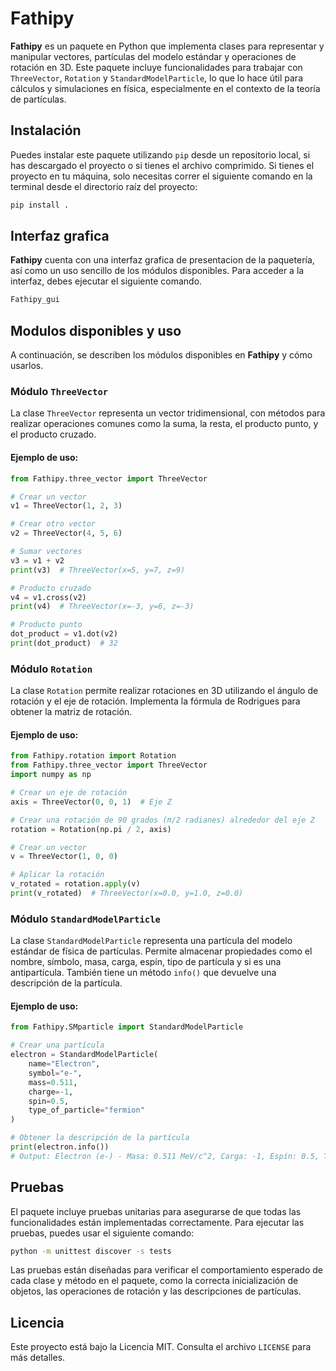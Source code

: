 # Fathipy

**Fathipy** es un paquete en Python que implementa clases para representar y manipular vectores, partículas del modelo estándar y operaciones de rotación en 3D. Este paquete incluye funcionalidades para trabajar con `ThreeVector`, `Rotation` y `StandardModelParticle`, lo que lo hace útil para cálculos y simulaciones en física, especialmente en el contexto de la teoría de partículas.
## Instalación

Puedes instalar este paquete utilizando `pip` desde un repositorio local, si has descargado el proyecto o si tienes el archivo comprimido. Si tienes el proyecto en tu máquina, solo necesitas correr el siguiente comando en la terminal desde el directorio raíz del proyecto:

```bash
pip install .
```

## Interfaz grafica

**Fathipy** cuenta con una interfaz grafica de presentacion de la paquetería, así como un uso sencillo de los módulos disponibles.
Para acceder a la interfaz, debes ejecutar el siguiente comando.
```bash
Fathipy_gui
```

## Modulos disponibles y uso

A continuación, se describen los módulos disponibles en **Fathipy** y cómo usarlos.

### Módulo `ThreeVector`

La clase `ThreeVector` representa un vector tridimensional, con métodos para realizar operaciones comunes como la suma, la resta, el producto punto, y el producto cruzado.

#### Ejemplo de uso:

```python
from Fathipy.three_vector import ThreeVector

# Crear un vector
v1 = ThreeVector(1, 2, 3)

# Crear otro vector
v2 = ThreeVector(4, 5, 6)

# Sumar vectores
v3 = v1 + v2
print(v3)  # ThreeVector(x=5, y=7, z=9)

# Producto cruzado
v4 = v1.cross(v2)
print(v4)  # ThreeVector(x=-3, y=6, z=-3)

# Producto punto
dot_product = v1.dot(v2)
print(dot_product)  # 32
```

### Módulo `Rotation`

La clase `Rotation` permite realizar rotaciones en 3D utilizando el ángulo de rotación y el eje de rotación. Implementa la fórmula de Rodrigues para obtener la matriz de rotación.

#### Ejemplo de uso:

```python
from Fathipy.rotation import Rotation
from Fathipy.three_vector import ThreeVector
import numpy as np

# Crear un eje de rotación
axis = ThreeVector(0, 0, 1)  # Eje Z

# Crear una rotación de 90 grados (π/2 radianes) alrededor del eje Z
rotation = Rotation(np.pi / 2, axis)

# Crear un vector
v = ThreeVector(1, 0, 0)

# Aplicar la rotación
v_rotated = rotation.apply(v)
print(v_rotated)  # ThreeVector(x=0.0, y=1.0, z=0.0)
```

### Módulo `StandardModelParticle`

La clase `StandardModelParticle` representa una partícula del modelo estándar de física de partículas. Permite almacenar propiedades como el nombre, símbolo, masa, carga, espín, tipo de partícula y si es una antipartícula. También tiene un método `info()` que devuelve una descripción de la partícula.

#### Ejemplo de uso:

```python
from Fathipy.SMparticle import StandardModelParticle

# Crear una partícula
electron = StandardModelParticle(
    name="Electron",
    symbol="e-",
    mass=0.511,
    charge=-1,
    spin=0.5,
    type_of_particle="fermion"
)

# Obtener la descripción de la partícula
print(electron.info())
# Output: Electron (e-) - Masa: 0.511 MeV/c^2, Carga: -1, Espín: 0.5, Tipo: fermion, Antipartícula: False
```

## Pruebas

El paquete incluye pruebas unitarias para asegurarse de que todas las funcionalidades están implementadas correctamente. Para ejecutar las pruebas, puedes usar el siguiente comando:

```bash
python -m unittest discover -s tests
```

Las pruebas están diseñadas para verificar el comportamiento esperado de cada clase y método en el paquete, como la correcta inicialización de objetos, las operaciones de rotación y las descripciones de partículas.

## Licencia

Este proyecto está bajo la Licencia MIT. Consulta el archivo `LICENSE` para más detalles.
